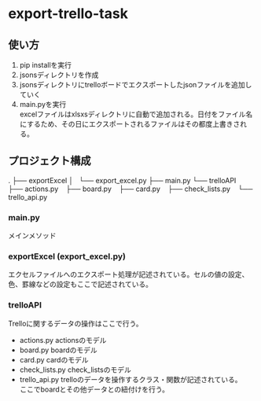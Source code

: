 # export-trello-task
## 使い方
1. pip installを実行  
2. jsonsディレクトリを作成  
3. jsonsディレクトリにtrelloボードでエクスポートしたjsonファイルを追加していく  
4. main.pyを実行  
excelファイルはxlsxsディレクトリに自動で追加される。日付をファイル名にするため、その日にエクスポートされるファイルはその都度上書きされる。  
## プロジェクト構成
.
├── exportExcel
│   └── export_excel.py
├── main.py
└── trelloAPI
    ├── actions.py
    ├── board.py
    ├── card.py
    ├── check_lists.py
    └── trello_api.py
### main.py
メインメソッド
### exportExcel (export_excel.py)
エクセルファイルへのエクスポート処理が記述されている。セルの値の設定、色、罫線などの設定もここで記述されている。
### trelloAPI
Trelloに関するデータの操作はここで行う。
+ actions.py
actionsのモデル
+ board.py
boardのモデル
+ card.py
cardのモデル
+ check_lists.py
check_listsのモデル
+ trello_api.py
trelloのデータを操作するクラス・関数が記述されている。  
ここでboardとその他データとの紐付けを行う。
